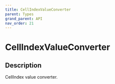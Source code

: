 ```yaml
---
title: CellIndexValueConverter
parent: Types
grand_parent: API
nav_order: 21
---
```


# CellIndexValueConverter

## Description

CellIndex value converter.

